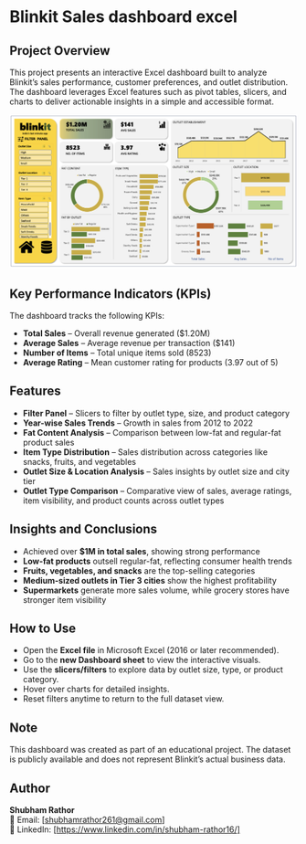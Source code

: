 # Blinkit Sales dashboard excel
## Project Overview

This project presents an interactive Excel dashboard built to analyze Blinkit’s sales performance, customer preferences, and outlet distribution. The dashboard leverages Excel features such as pivot tables, slicers, and charts to deliver actionable insights in a simple and accessible format.


![Blinkit Dashboard](https://github.com/shubham261r/Blinkit-Sales-dashboard-excel/blob/main/Dashboard.png)

## Key Performance Indicators (KPIs)

The dashboard tracks the following KPIs:

- **Total Sales** – Overall revenue generated ($1.20M)
- **Average Sales** – Average revenue per transaction ($141)
- **Number of Items** – Total unique items sold (8523)
- **Average Rating** – Mean customer rating for products (3.97 out of 5)

## Features

- **Filter Panel** – Slicers to filter by outlet type, size, and product category
- **Year-wise Sales Trends** – Growth in sales from 2012 to 2022
- **Fat Content Analysis** – Comparison between low-fat and regular-fat product sales
- **Item Type Distribution** – Sales distribution across categories like snacks, fruits, and vegetables
- **Outlet Size & Location Analysis** – Sales insights by outlet size and city tier
- **Outlet Type Comparison** – Comparative view of sales, average ratings, item visibility, and product counts across outlet types

## Insights and Conclusions

- Achieved over **$1M in total sales**, showing strong performance
- **Low-fat products** outsell regular-fat, reflecting consumer health trends
- **Fruits, vegetables, and snacks** are the top-selling categories
- **Medium-sized outlets in Tier 3 cities** show the highest profitability
- **Supermarkets** generate more sales volume, while grocery stores have stronger item visibility

## How to Use

- Open the **Excel file** in Microsoft Excel (2016 or later recommended).
- Go to the **new Dashboard sheet** to view the interactive visuals.
- Use the **slicers/filters** to explore data by outlet size, type, or product category.
- Hover over charts for detailed insights.
- Reset filters anytime to return to the full dataset view.

## Note

This dashboard was created as part of an educational project. The dataset is publicly available and does not represent Blinkit’s actual business data.

## Author

**Shubham Rathor**  
  📧 Email: [shubhamrathor261@gmail.com]  
  💼 LinkedIn: [https://www.linkedin.com/in/shubham-rathor16/]
